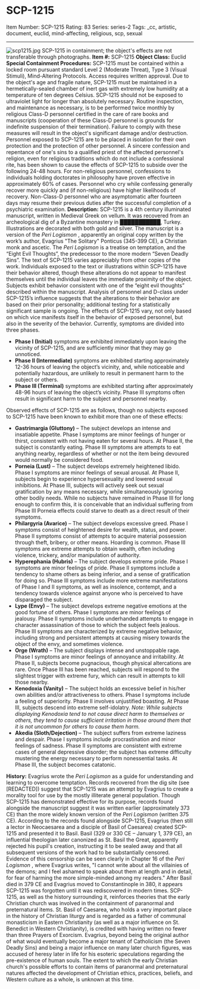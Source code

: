 # SCP-1215
Item Number: SCP-1215
Rating: 83
Series: series-2
Tags: _cc, artistic, document, euclid, mind-affecting, religious, scp, sexual

---

![scp1215.jpg](https://scp-wiki.wdfiles.com/local--files/scp-1215/scp1215.jpg)
SCP-1215 in containment; the object's effects are not transferable through photographs.
**Item #:** SCP-1215
**Object Class:** Euclid
**Special Containment Procedures:** SCP-1215 must be contained within a locked room pursuant standard Level 2 (Moderate Threat), Type 3 (Visual Stimuli), Mind-Altering Protocols. Access requires written approval.
Due to the object's age and fragile nature, SCP-1215 must be maintained in a hermetically-sealed chamber of inert gas with extremely low humidity at a temperature of ten degrees Celsius. SCP-1215 should not be exposed to ultraviolet light for longer than absolutely necessary. Routine inspection, and maintenance as necessary, is to be performed twice monthly by religious Class-D personnel certified in the care of rare books and manuscripts (cooperation of these Class-D personnel is grounds for indefinite suspension of their termination). Failure to comply with these measures will result in the object's significant damage and/or destruction.
Personnel exposed to SCP-1215 are to be placed in isolation for their own protection and the protection of other personnel. A sincere confession and repentance of one's sins to a qualified priest of the affected personnel's religion, even for religious traditions which do not include a confessional rite, has been shown to cause the effects of SCP-1215 to subside over the following 24-48 hours. For non-religious personnel, confessions to individuals holding doctorates in philosophy have proven effective in approximately 60% of cases. Personnel who cry while confessing generally recover more quickly and (if non-religious) have higher likelihoods of recovery. Non-Class-D personnel who are asymptomatic after fourteen days may resume their previous duties after the successful completion of a psychiatric examination.
**Description:** SCP-1215 is a 4th century illuminated manuscript, written in Medieval Greek on vellum. It was recovered from an archeological dig of a Byzantine monastery in ███████████, Turkey. Illustrations are decorated with both gold and silver. The manuscript is a version of the _Peri Logismon_ , apparently an original copy written by the work’s author, Evagrius "The Solitary" Ponticus (345-399 CE), a Christian monk and ascetic. The _Peri Logismon_ is a treatise on temptation, and the “Eight Evil Thoughts”, the predecessor to the more modern “Seven Deadly Sins”. The text of SCP-1215 varies appreciably from other copies of the work.
Individuals exposed to the text or illustrations within SCP-1215 have their behavior altered, though these alterations do not appear to manifest themselves until the individual leaves the immediate proximity of the object. Subjects exhibit behavior consistent with one of the “eight evil thoughts” described within the manuscript. Analysis of personnel and D-class under SCP-1215’s influence suggests that the alterations to their behavior are based on their prior personality; additional testing for a statistically significant sample is ongoing.
The effects of SCP-1215 vary, not only based on which vice manifests itself in the behavior of exposed personnel, but also in the severity of the behavior. Currently, symptoms are divided into three phases.
  * **Phase I (Initial)** symptoms are exhibited immediately upon leaving the vicinity of SCP-1215, and are sufficiently minor that they may go unnoticed.
  * **Phase II (Intermediate)** symptoms are exhibited starting approximately 12-36 hours of leaving the object’s vicinity, and, while noticeable and potentially hazardous, are unlikely to result in permanent harm to the subject or others.
  * **Phase III (Terminal)** symptoms are exhibited starting after approximately 48-96 hours of leaving the object’s vicinity. Phase III symptoms often result in significant harm to the subject and personnel nearby.

Observed effects of SCP-1215 are as follows, though no subjects exposed to SCP-1215 have been known to exhibit more than one of these effects:
  * **Gastrimargia (Gluttony)** – The subject develops an intense and insatiable appetite. Phase I symptoms are minor feelings of hunger or thirst, consistent with not having eaten for several hours. At Phase II, the subject is constantly eating. Phase III symptoms are attempts to eat anything nearby, regardless of whether or not the item being devoured would normally be considered food.
  * **Porneia (Lust)** – The subject develops extremely heightened libido. Phase I symptoms are minor feelings of sexual arousal. At Phase II, subjects begin to experience hypersexuality and lowered sexual inhibitions. At Phase III, subjects will actively seek out sexual gratification by any means necessary, while simultaneously ignoring other bodily needs. While no subjects have remained in Phase III for long enough to confirm this, it is conceivable that an individual suffering from Phase III Porneia effects could starve to death as a direct result of their symptoms.
  * **Philargyria (Avarice)** – The subject develops excessive greed. Phase I symptoms consist of heightened desire for wealth, status, and power. Phase II symptoms consist of attempts to acquire material possession through theft, bribery, or other means. Hoarding is common. Phase III symptoms are extreme attempts to obtain wealth, often including violence, trickery, and/or manipulation of authority.
  * **Hyperephania (Hubris)** – The subject develops extreme pride. Phase I symptoms are minor feelings of pride. Phase II symptoms include a tendency to shame others as being inferior, and a sense of gratification for doing so. Phase III symptoms include more extreme manifestations of Phase I and II symptoms, as well as insolence, contempt, and a tendency towards violence against anyone who is perceived to have disparaged the subject.
  * **Lype (Envy)** – The subject develops extreme negative emotions at the good fortune of others. Phase I symptoms are minor feelings of jealousy. Phase II symptoms include underhanded attempts to engage in character assassination of those to which the subject feels jealous. Phase III symptoms are characterized by extreme negative behavior, including strong and persistent attempts at causing misery towards the object of the envy, and sometimes violence.
  * **Orge (Wrath)** – The subject displays intense and unstoppable rage. Phase I symptoms are minor feelings of annoyance and irritability. At Phase II, subjects become pugnacious, though physical altercations are rare. Once Phase III has been reached, subjects will respond to the slightest trigger with extreme fury, which can result in attempts to kill those nearby.
  * **Kenodoxia (Vanity)** – The subject holds an excessive belief in his/her own abilities and/or attractiveness to others. Phase I symptoms include a feeling of superiority. Phase II involves unjustified boasting. At Phase III, subjects descend into extreme self-idolatry. _Note: While subjects displaying Kenodoxia tend to not cause direct harm to themselves or others, they tend to cause sufficient irritation in those around them that it is not uncommon for others to cause them harm._
  * **Akedia (Sloth/Dejection)** – The subject suffers from extreme laziness and despair. Phase I symptoms include procrastination and minor feelings of sadness. Phase II symptoms are consistent with extreme cases of general depressive disorder; the subject has extreme difficulty mustering the energy necessary to perform nonessential tasks. At Phase III, the subject becomes catatonic.

**History:** Evagrius wrote the _Peri Logismon_ as a guide for understanding and learning to overcome temptation. Records recovered from the dig site (see [REDACTED]) suggest that SCP-1215 was an attempt by Evagrius to create a morality tool for use by the mostly illiterate general population. Though SCP-1215 has demonstrated effective for its purpose, records found alongside the manuscript suggest it was written earlier (approximately 373 CE) than the more widely known version of the _Peri Logismon_ (written 375 CE).
According to the records found alongside SCP-1215, Evagrius (then still a lector in Neocaesarea and a disciple of Basil of Caesarea) created SCP-1215 and presented it to Basil. Basil (329 or 330 CE – January 1, 379 CE), an influential theologian later canonized as St. Basil the Great, apparently rejected his pupil's creation, instructing it to be sealed away and that all subsequent versions of the work had to be substantially censored. Evidence of this censorship can be seen clearly in Chapter 16 of the _Peri Logismon_ , where Evagrius writes, "I cannot write about all the villainies of the demons; and I feel ashamed to speak about them at length and in detail, for fear of harming the more simple-minded among my readers." After Basil died in 379 CE and Evagrius moved to Constantinople in 380, it appears SCP-1215 was forgotten until it was rediscovered in modern times.
SCP-1215, as well as the history surrounding it, reinforces theories that the early Christian church was involved in the containment of paranormal and preternatural items. St. Basil of Caesarea, who holds a very important place in the history of Christian liturgy and is regarded as a father of communal monasticism in Eastern Christianity (as well as a major influence on St. Benedict in Western Christianity), is credited with having written no fewer than three Prayers of Exorcism. Evagrius, beyond being the original author of what would eventually become a major tenant of Catholicism (the Seven Deadly Sins) and being a major influence on many later church figures, was accused of heresy later in life for his esoteric speculations regarding the pre-existence of human souls. The extent to which the early Christian church's possible efforts to contain items of paranormal and preternatural natures affected the development of Christian ethics, practices, beliefs, and Western culture as a whole, is unknown at this time.